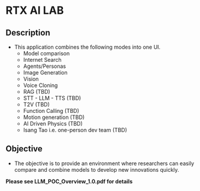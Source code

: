 # RTX AI LAB
## Description
* This application combines the following modes into one UI.
  * Model comparison
  * Internet Search
  * Agents/Personas
  * Image Generation
  * Vision
  * Voice Cloning
  * RAG (TBD)
  * STT - LLM - TTS (TBD)
  * T2V (TBD)
  * Function Calling (TBD)
  * Motion generation (TBD)
  * AI Driven Physics (TBD)
  * Isang Tao i.e. one-person dev team (TBD)
## Objective
* The objective is to provide an environment where researchers can easily compare and combine models to develop new innovations quickly.
  
**Please see LLM_POC_Overview_1.0.pdf for details**

